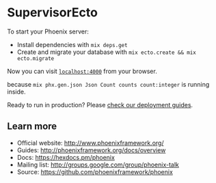 # SupervisorEcto

To start your Phoenix server:

  * Install dependencies with `mix deps.get`
  * Create and migrate your database with `mix ecto.create && mix ecto.migrate`

Now you can visit [`localhost:4000`](http://localhost:4000) from your browser.

because `mix phx.gen.json Json Count counts count:integer` is running inside.

Ready to run in production? Please [check our deployment guides](http://www.phoenixframework.org/docs/deployment).

## Learn more

  * Official website: http://www.phoenixframework.org/
  * Guides: http://phoenixframework.org/docs/overview
  * Docs: https://hexdocs.pm/phoenix
  * Mailing list: http://groups.google.com/group/phoenix-talk
  * Source: https://github.com/phoenixframework/phoenix
